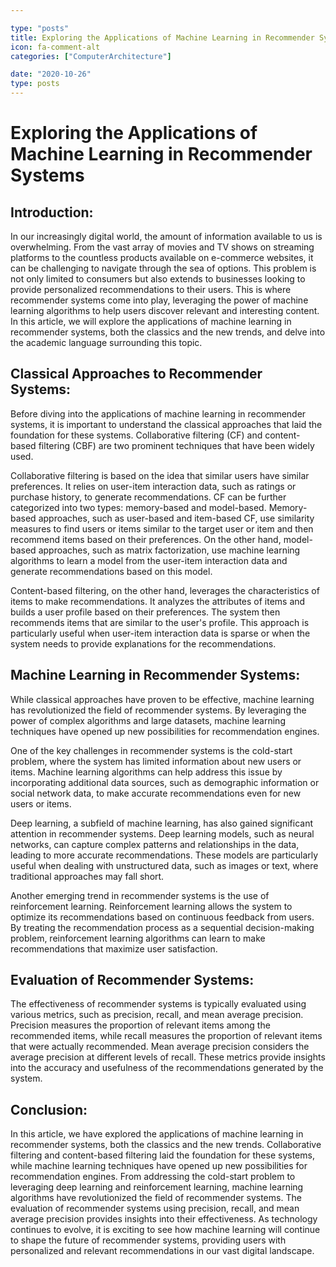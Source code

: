 ```yaml
---

type: "posts"
title: Exploring the Applications of Machine Learning in Recommender Systems
icon: fa-comment-alt
categories: ["ComputerArchitecture"]

date: "2020-10-26"
type: posts
---
```





# Exploring the Applications of Machine Learning in Recommender Systems

## Introduction:

In our increasingly digital world, the amount of information available to us is overwhelming. From the vast array of movies and TV shows on streaming platforms to the countless products available on e-commerce websites, it can be challenging to navigate through the sea of options. This problem is not only limited to consumers but also extends to businesses looking to provide personalized recommendations to their users. This is where recommender systems come into play, leveraging the power of machine learning algorithms to help users discover relevant and interesting content. In this article, we will explore the applications of machine learning in recommender systems, both the classics and the new trends, and delve into the academic language surrounding this topic.

## Classical Approaches to Recommender Systems:

Before diving into the applications of machine learning in recommender systems, it is important to understand the classical approaches that laid the foundation for these systems. Collaborative filtering (CF) and content-based filtering (CBF) are two prominent techniques that have been widely used.

Collaborative filtering is based on the idea that similar users have similar preferences. It relies on user-item interaction data, such as ratings or purchase history, to generate recommendations. CF can be further categorized into two types: memory-based and model-based. Memory-based approaches, such as user-based and item-based CF, use similarity measures to find users or items similar to the target user or item and then recommend items based on their preferences. On the other hand, model-based approaches, such as matrix factorization, use machine learning algorithms to learn a model from the user-item interaction data and generate recommendations based on this model.

Content-based filtering, on the other hand, leverages the characteristics of items to make recommendations. It analyzes the attributes of items and builds a user profile based on their preferences. The system then recommends items that are similar to the user's profile. This approach is particularly useful when user-item interaction data is sparse or when the system needs to provide explanations for the recommendations.

## Machine Learning in Recommender Systems:

While classical approaches have proven to be effective, machine learning has revolutionized the field of recommender systems. By leveraging the power of complex algorithms and large datasets, machine learning techniques have opened up new possibilities for recommendation engines.

One of the key challenges in recommender systems is the cold-start problem, where the system has limited information about new users or items. Machine learning algorithms can help address this issue by incorporating additional data sources, such as demographic information or social network data, to make accurate recommendations even for new users or items.

Deep learning, a subfield of machine learning, has also gained significant attention in recommender systems. Deep learning models, such as neural networks, can capture complex patterns and relationships in the data, leading to more accurate recommendations. These models are particularly useful when dealing with unstructured data, such as images or text, where traditional approaches may fall short.

Another emerging trend in recommender systems is the use of reinforcement learning. Reinforcement learning allows the system to optimize its recommendations based on continuous feedback from users. By treating the recommendation process as a sequential decision-making problem, reinforcement learning algorithms can learn to make recommendations that maximize user satisfaction.

## Evaluation of Recommender Systems:

The effectiveness of recommender systems is typically evaluated using various metrics, such as precision, recall, and mean average precision. Precision measures the proportion of relevant items among the recommended items, while recall measures the proportion of relevant items that were actually recommended. Mean average precision considers the average precision at different levels of recall. These metrics provide insights into the accuracy and usefulness of the recommendations generated by the system.

## Conclusion:

In this article, we have explored the applications of machine learning in recommender systems, both the classics and the new trends. Collaborative filtering and content-based filtering laid the foundation for these systems, while machine learning techniques have opened up new possibilities for recommendation engines. From addressing the cold-start problem to leveraging deep learning and reinforcement learning, machine learning algorithms have revolutionized the field of recommender systems. The evaluation of recommender systems using precision, recall, and mean average precision provides insights into their effectiveness. As technology continues to evolve, it is exciting to see how machine learning will continue to shape the future of recommender systems, providing users with personalized and relevant recommendations in our vast digital landscape.